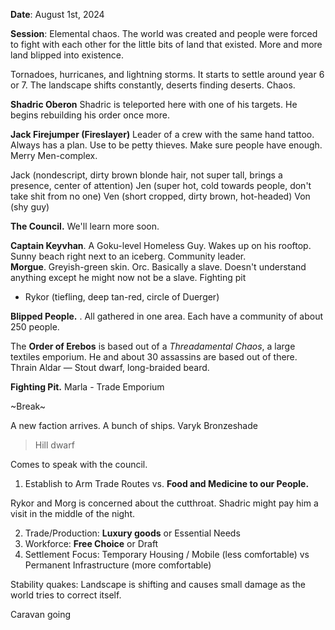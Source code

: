**Date**: August 1st, 2024

**Session**: Elemental chaos. The world was created and people were forced to fight with each other for the little bits of land that existed. More and more land blipped into existence.

Tornadoes, hurricanes, and lightning storms. It starts to settle around year 6 or 7. The landscape shifts constantly, deserts finding deserts. Chaos.

**Shadric Oberon**
Shadric is teleported here with one of his targets. He begins rebuilding his order once more.

**Jack Firejumper (Fireslayer)**
Leader of a crew with the same hand tattoo. Always has a plan. Use to be petty thieves. Make sure people have enough. Merry Men-complex.

Jack (nondescript, dirty brown blonde hair, not super tall, brings a presence, center of attention)
Jen (super hot, cold towards people, don't take shit from no one)
Ven (short cropped, dirty brown, hot-headed)
Von (shy guy)

**The Council.**  We'll learn more soon.

**Captain Keyvhan**. A Goku-level Homeless Guy. Wakes up on his rooftop. Sunny beach right next to an iceberg. Community leader.
\
**Morgue**. Greyish-green skin. Orc. Basically a slave. Doesn't understand anything except he might now not be a slave. Fighting pit

- Rykor (tiefling, deep tan-red, circle of Duerger)

**Blipped People.** . All gathered in one area. Each have a community of about 250 people.

The **Order of Erebos** is based out of a *Threadamental Chaos*, a large textiles emporium. He and about 30 assassins are based out of there. Thrain Aldar — Stout dwarf, long-braided beard.

**Fighting Pit.**
Marla - Trade Emporium

~Break~

A new faction arrives. A bunch of ships.
Varyk Bronzeshade
> Hill dwarf

Comes to speak with the council.

1. Establish to Arm Trade Routes vs. **Food and Medicine to our People.**

Rykor and Morg is concerned about the cutthroat. Shadric might pay him a visit in the middle of the night.

2. Trade/Production: **Luxury goods** or Essential Needs
3. Workforce: **Free Choice** or Draft
4. Settlement Focus: Temporary Housing / Mobile (less comfortable) vs Permanent Infrastructure (more comfortable)

Stability quakes: Landscape is shifting and causes small damage as the world tries to correct itself.

Caravan going